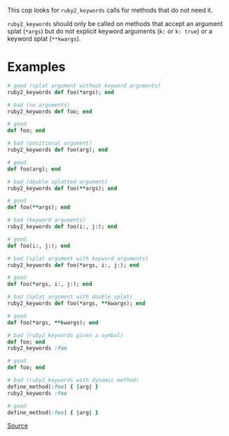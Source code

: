 
This cop looks for `ruby2_keywords` calls for methods that do not need it.

`ruby2_keywords` should only be called on methods that accept an argument splat
(`*args`) but do not explicit keyword arguments (`k:` or `k: true`) or
a keyword splat (`**kwargs`).

# Examples

```ruby
# good (splat argument without keyword arguments)
ruby2_keywords def foo(*args); end

# bad (no arguments)
ruby2_keywords def foo; end

# good
def foo; end

# bad (positional argument)
ruby2_keywords def foo(arg); end

# good
def foo(arg); end

# bad (double splatted argument)
ruby2_keywords def foo(**args); end

# good
def foo(**args); end

# bad (keyword arguments)
ruby2_keywords def foo(i:, j:); end

# good
def foo(i:, j:); end

# bad (splat argument with keyword arguments)
ruby2_keywords def foo(*args, i:, j:); end

# good
def foo(*args, i:, j:); end

# bad (splat argument with double splat)
ruby2_keywords def foo(*args, **kwargs); end

# good
def foo(*args, **kwargs); end

# bad (ruby2_keywords given a symbol)
def foo; end
ruby2_keywords :foo

# good
def foo; end

# bad (ruby2_keywords with dynamic method)
define_method(:foo) { |arg| }
ruby2_keywords :foo

# good
define_method(:foo) { |arg| }
```

[Source](http://www.rubydoc.info/gems/rubocop/RuboCop/Cop/Lint/UselessRuby2Keywords)